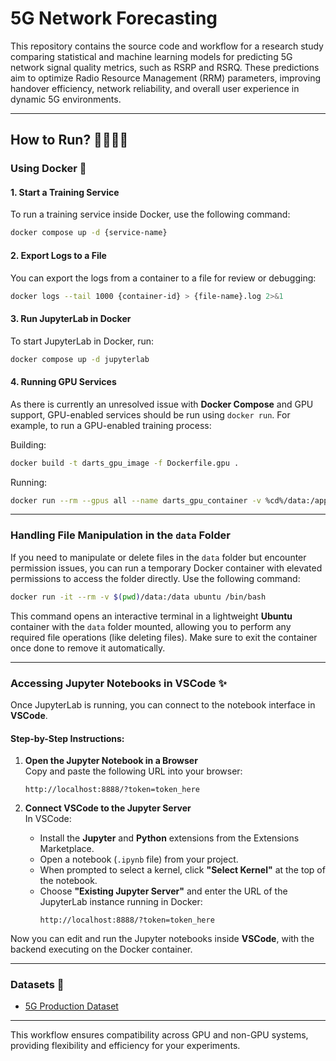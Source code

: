 # 5G Network Forecasting

This repository contains the source code and workflow for a research study comparing statistical and machine learning models for predicting 5G network signal quality metrics, such as RSRP and RSRQ. These predictions aim to optimize Radio Resource Management (RRM) parameters, improving handover efficiency, network reliability, and overall user experience in dynamic 5G environments.

---

## How to Run? 🏃‍♂️🏃‍♀️

### Using Docker 🐋

#### 1. Start a Training Service
To run a training service inside Docker, use the following command:
```bash
docker compose up -d {service-name}
```

#### 2. Export Logs to a File
You can export the logs from a container to a file for review or debugging:
```bash
docker logs --tail 1000 {container-id} > {file-name}.log 2>&1
```

#### 3. Run JupyterLab in Docker
To start JupyterLab in Docker, run:
```bash
docker compose up -d jupyterlab
```

#### 4. Running GPU Services  
As there is currently an unresolved issue with **Docker Compose** and GPU support, GPU-enabled services should be run using `docker run`. For example, to run a GPU-enabled training process:

Building:
```bash
docker build -t darts_gpu_image -f Dockerfile.gpu .
```

Running:
```bash
docker run --rm --gpus all --name darts_gpu_container -v %cd%/data:/app/data -v %cd%/src:/app -e NVIDIA_VISIBLE_DEVICES=all -e NVIDIA_DRIVER_CAPABILITIES=compute,utility darts_gpu_image python3 train_multivariate.py
```

---

### Handling File Manipulation in the `data` Folder
If you need to manipulate or delete files in the `data` folder but encounter permission issues, you can run a temporary Docker container with elevated permissions to access the folder directly. Use the following command:

```bash
docker run -it --rm -v $(pwd)/data:/data ubuntu /bin/bash
```

This command opens an interactive terminal in a lightweight **Ubuntu** container with the `data` folder mounted, allowing you to perform any required file operations (like deleting files). Make sure to exit the container once done to remove it automatically.

---

### Accessing Jupyter Notebooks in VSCode ✨
Once JupyterLab is running, you can connect to the notebook interface in **VSCode**.

#### Step-by-Step Instructions:

1. **Open the Jupyter Notebook in a Browser**  
   Copy and paste the following URL into your browser:
   ```
   http://localhost:8888/?token=token_here
   ```

2. **Connect VSCode to the Jupyter Server**  
   In VSCode:
   - Install the **Jupyter** and **Python** extensions from the Extensions Marketplace.
   - Open a notebook (`.ipynb` file) from your project.
   - When prompted to select a kernel, click **"Select Kernel"** at the top of the notebook.
   - Choose **"Existing Jupyter Server"** and enter the URL of the JupyterLab instance running in Docker:
     ```
     http://localhost:8888/?token=token_here
     ```

Now you can edit and run the Jupyter notebooks inside **VSCode**, with the backend executing on the Docker container.

---

### Datasets 🎲

- [5G Production Dataset][def]

[def]: https://github.com/uccmisl/5Gdataset

---

This workflow ensures compatibility across GPU and non-GPU systems, providing flexibility and efficiency for your experiments.